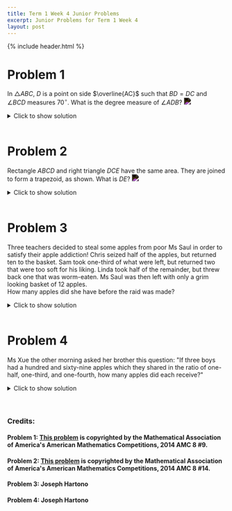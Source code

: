 ```yaml
---
title: Term 1 Week 4 Junior Problems
excerpt: Junior Problems for Term 1 Week 4
layout: post
---
```

{% include header.html %}

# Problem 1
In $\bigtriangleup ABC$, $D$ is a point on side $\overline{AC}$ such that $BD=DC$ and $\angle BCD$ measures $70^\circ$. What is the degree measure of $\angle ADB$?
<img src="https://latex.artofproblemsolving.com/9/4/7/94770df9a0e1d5a71f602bfb3b45022dcca9dec4.png" style="filter: invert(100%);">

<details>
<summary>Click to show solution</summary>
<h2>Solution</h2>
$BD = DC$, so $\angle DBC = \angle DCB = 70$. Then $\angle CDB = 180-(70+70) = 40$. Since $\angle ADB$ and $\angle BDC$ are supplementary, $\angle ADB = 180 - 40 = \boxed{140}$.<br>
</details>
<br>

# Problem 2
Rectangle $ABCD$ and right triangle $DCE$ have the same area. They are joined to form a trapezoid, as shown. What is $DE$?
<img src="https://latex.artofproblemsolving.com/c/3/5/c358884777664e69762bbb69b74c260349626ff4.png" style="filter: invert(100%);">

<details>
<summary>Click to show solution</summary>
<h2>Solution 1</h2>
The area of $\bigtriangleup CDE$ is $\frac{DC\cdot CE}{2}$. The area of $ABCD$ is $AB\cdot AD=5\cdot 6=30$, which also must be equal to the area of $\bigtriangleup CDE$, which, since $DC=5$, must in turn equal $\frac{5\cdot CE}{2}$. Through transitivity, then, $\frac{5\cdot CE}{2}=30$, and $CE=12$. Then, using the Pythagorean Theorem, you should be able to figure out that $\bigtriangleup CDE$ is a $5-12-13$ triangle, so $DE=\boxed{13}$.
<br><br>

<h2>Solution 2</h2>
The area of the rectangle is $5\times6=30.$ Since the parallel line pairs are identical, $DC=5$. Let $CE$ be $x$. $\dfrac{5x}{2}=30$ is the area of the right triangle. Solving for $x$, we get $x=12.$ According to the Pythagorean Theorem, we have a $5-12-13$ triangle. So, the hypotenuse $DE$ has to be $\boxed{13}$.
<br><br>

<h2>Solution 3</h2>
This problem can be solved with the Pythagorean Theorem (a^2 + b^2 = c^2). We know AB = DC, so DC = 5. CE is twice the length of AD, so CE = 12. 5^2 + 12^2 = c^2. 5^2 = 25. 12^2 = 144. 25 + 144 = 169. 169 has a square root of 13, so the hypotenuse or DE is 13.
<br><br>
</details>
<br>

# Problem 3
Three teachers decided to steal some apples from poor Ms Saul in order to satisfy their apple addiction! Chris seized half of the apples, but returned ten to the basket. Sam took one-third of what were left, but returned two that were too soft for his liking. Linda took half of the remainder, but threw back one that was worm-eaten. Ms Saul was then left with only a grim looking basket of 12 apples. <br>
How many apples did she have before the raid was made?

<details>
<summary>Click to show solution</summary>
<br>
<img src="{{ site.baseurl }}/static/IMG_3483.png" style="filter: invert(100%);">
</details>
<br>

# Problem 4
Ms Xue the other morning asked her brother this question: "If three boys had a hundred and sixty-nine apples which they shared in the ratio of one-half, one-third, and one-fourth, how many apples did each receive?"

<details>
<summary>Click to show solution</summary>
<h2>Solution</h2>
The ratio is 6, 4, and 3, which sum to 13 units. Therefore the boys receive 78, 52, and 39 apples.
</details>
<br>

<br>

### Credits:
#### Problem 1: [This problem](https://artofproblemsolving.com/wiki/index.php/2014_AMC_8_Problems/Problem_9) is copyrighted by the Mathematical Association of America's American Mathematics Competitions, 2014 AMC 8 #9.
#### Problem 2: [This problem](https://artofproblemsolving.com/wiki/index.php/2014_AMC_8_Problems/Problem_14) is copyrighted by the Mathematical Association of America's American Mathematics Competitions, 2014 AMC 8 #14.
#### Problem 3: Joseph Hartono
#### Problem 4: Joseph Hartono